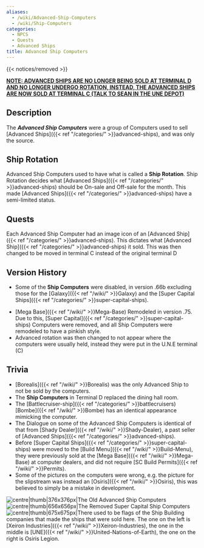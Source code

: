 ```yaml
---
aliases:
  - /wiki/Advanced-Ship-Computers
  - /wiki/Ship-Computers
categories:
  - NPCS
  - Quests
  - Advanced Ships
title: Advanced Ship Computers
---
```


{{< notices/removed >}}

**<u>NOTE: ADVANCED SHIPS ARE NO LONGER BEING SOLD AT TERMINAL D AND NO LONGER UNDERGO ROTATION, INSTEAD, THE ADVANCED SHIPS ARE NOW SOLD AT TERMINAL C (TALK TO SEAN IN THE UNE DEPOT)</u>**

## Description

The **_Advanced Ship Computers_** were a group of Computers used to sell [Advanced Ships]({{< ref "/categories/" >}}advanced-ships), and was only the source.

## Ship Rotation

Advanced Ship Computers used to have what is called a **Ship Rotation**. Ship Rotation decides what [Advanced Ships]({{< ref "/categories/" >}}advanced-ships) should be On-sale and Off-sale for the month. This made [Advanced Ships]({{< ref "/categories/" >}}advanced-ships) have a semi-limited status.

## Quests

Each Advanced Ship Computer had an image icon of an [Advanced Ship]({{< ref "/categories/" >}}advanced-ships). This dictates what [Advanced Ship]({{< ref "/categories/" >}}advanced-ships) it sold. This was then changed to be moved in terminal C instead of the original terminal D

## Version History

- Some of the **Ship Computers** were disabled, in version .66b excluding those for the [Galaxy]({{< ref "/wiki/" >}}Galaxy) and the [Super Capital Ships]({{< ref "/categories/" >}}super-capital-ships).

<!-- -->

- [Mega Base]({{< ref "/wiki/" >}}Mega-Base) Remodeled in version .75. Due to this, [Super Capital]({{< ref "/categories/" >}}super-capital-ships) Computers were removed, and all Ship Computers were remodeled to have a pinkish style.
- Advanced rotation was then changed to not appear where the computers were usually held, instead they were put in the U.N.E terminal (C)

## Trivia

- [Borealis]({{< ref "/wiki/" >}}Borealis) was the only Advanced Ship to not be sold by the computers.
- The **Ship Computers** in Terminal D replaced the dining hall room.
- The [Battlecruiser-ship]({{< ref "/categories/" >}}battlecruisers) [Bombe]({{< ref "/wiki/" >}}Bombe) has an identical appearance mimicking the computer.
- The Dialogue on some of the Advanced Ship Computers is identical of that from [Shady Dealer]({{< ref "/wiki/" >}}Shady-Dealer), a past seller of [Advanced Ships]({{< ref "/categories/" >}}advanced-ships).
- Before [Super Capital Ships]({{< ref "/categories/" >}}super-capital-ships) were moved to the [Build Menu]({{< ref "/wiki/" >}}Build-Menu), they were previously sold at the [Mega Base]({{< ref "/wiki/" >}}Mega-Base) at computer dealers, and did not require [SC Build Permits]({{< ref "/wiki/" >}}Permits).
- Some of the pictures on the computers were wrong, e.g. the picture for the slipstream was instead an [Osiris]({{< ref "/wiki/" >}}Osiris), this was believed to simply be a mistake in development.

![centre|thumb|376x376px|The Old Advanced Ship
Computers](Advanced_Ships_Row.png "centre|thumb|376x376px|The Old Advanced Ship Computers") ![centre|thumb|656x656px|The Removed Super Capital Ship Computers
](Ship_Computers.jpg "centre|thumb|656x656px|The Removed Super Capital Ship Computers ") ![centre|thumb|675x675px|There used to be flags of the Ship Building
companies that made the ships that were sold here. The one on the left
is [Xeiron Industries]({{< ref "/wiki/" >}}Xeiron-Industries), the one in the
middle is [UNE]({{< ref "/wiki/" >}}United-Nations-of-Earth), the one on the
right is [Osiris
Legion](Osiris_Legion "wikilink").](Ship_Builder_Flags.png "centre|thumb|675x675px|There used to be flags of the Ship Building companies that made the ships that were sold here. The one on the left is Xeiron Industries, the one in the middle is UNE, the one on the right is Osiris Legion.")
